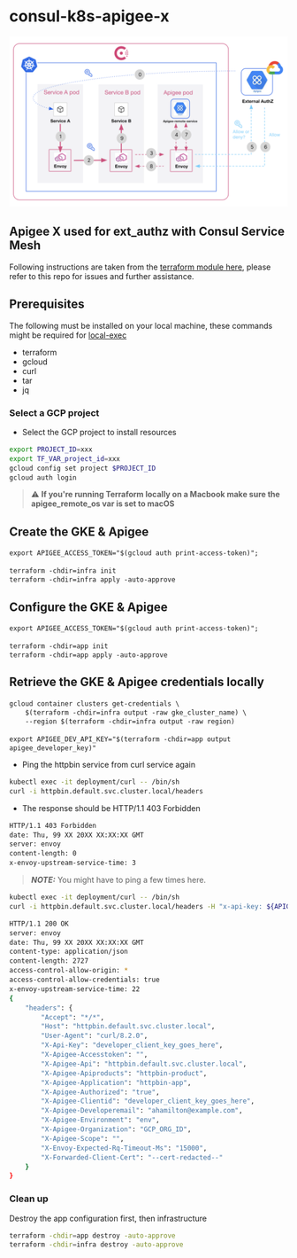 # consul-k8s-apigee-x

![ext_authz](images/arch.png)

## Apigee X used for ext_authz with Consul Service Mesh

Following instructions are taken from the [terraform module here](https://github.com/apigee/terraform-modules), please refer to this repo for issues and further assistance.

## Prerequisites

The following must be installed on your local machine, these commands might be required for [local-exec](https://registry.terraform.io/providers/hashicorp/null/latest/docs/resources/resource)

- terraform
- gcloud
- curl
- tar
- jq

### Select a GCP project

* Select the GCP project to install resources

```sh
export PROJECT_ID=xxx
export TF_VAR_project_id=xxx
gcloud config set project $PROJECT_ID
gcloud auth login
```
> :warning: **If you're running Terraform locally on a Macbook make sure the apigee_remote_os var is set to macOS**

## Create the GKE & Apigee
```
export APIGEE_ACCESS_TOKEN="$(gcloud auth print-access-token)";

terraform -chdir=infra init
terraform -chdir=infra apply -auto-approve
```

## Configure the GKE & Apigee

```
export APIGEE_ACCESS_TOKEN="$(gcloud auth print-access-token)";

terraform -chdir=app init
terraform -chdir=app apply -auto-approve
```

## Retrieve the GKE & Apigee credentials locally

```
gcloud container clusters get-credentials \
	$(terraform -chdir=infra output -raw gke_cluster_name) \
    --region $(terraform -chdir=infra output -raw region)

export APIGEE_DEV_API_KEY="$(terraform -chdir=app output apigee_developer_key)"
```


* Ping the httpbin service from curl service again

```sh
kubectl exec -it deployment/curl -- /bin/sh
curl -i httpbin.default.svc.cluster.local/headers
```

* The response should be HTTP/1.1 403 Forbidden

```sh
HTTP/1.1 403 Forbidden
date: Thu, 99 XX 20XX XX:XX:XX GMT
server: envoy
content-length: 0
x-envoy-upstream-service-time: 3
```

> **_NOTE:_** You might have to ping a few times here.

```sh
kubectl exec -it deployment/curl -- /bin/sh
curl -i httpbin.default.svc.cluster.local/headers -H "x-api-key: ${APIGEE_DEV_API_KEY}"
```

```sh
HTTP/1.1 200 OK
server: envoy
date: Thu, 99 XX 20XX XX:XX:XX GMT
content-type: application/json
content-length: 2727
access-control-allow-origin: *
access-control-allow-credentials: true
x-envoy-upstream-service-time: 22
{
    "headers": {
        "Accept": "*/*", 
        "Host": "httpbin.default.svc.cluster.local", 
        "User-Agent": "curl/8.2.0", 
        "X-Api-Key": "developer_client_key_goes_here", 
        "X-Apigee-Accesstoken": "", 
        "X-Apigee-Api": "httpbin.default.svc.cluster.local", 
        "X-Apigee-Apiproducts": "httpbin-product", 
        "X-Apigee-Application": "httpbin-app", 
        "X-Apigee-Authorized": "true", 
        "X-Apigee-Clientid": "developer_client_key_goes_here", 
        "X-Apigee-Developeremail": "ahamilton@example.com", 
        "X-Apigee-Environment": "env", 
        "X-Apigee-Organization": "GCP_ORG_ID", 
        "X-Apigee-Scope": "", 
        "X-Envoy-Expected-Rq-Timeout-Ms": "15000",
        "X-Forwarded-Client-Cert": "--cert-redacted--"
    }
}
```

### Clean up

Destroy the app configuration first, then infrastructure

```sh
terraform -chdir=app destroy -auto-approve
terraform -chdir=infra destroy -auto-approve
```
